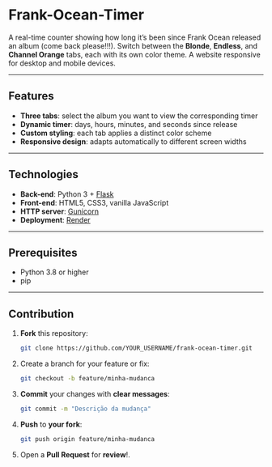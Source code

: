 # Frank-Ocean-Timer

A real-time counter showing how long it’s been since Frank Ocean released an album (come back please!!!). Switch between the **Blonde**, **Endless**, and **Channel Orange** tabs, each with its own color theme. A website responsive for desktop and mobile devices.

---

## Features

- **Three tabs**: select the album you want to view the corresponding timer  
- **Dynamic timer**: days, hours, minutes, and seconds since release  
- **Custom styling**: each tab applies a distinct color scheme  
- **Responsive design**: adapts automatically to different screen widths  

---

## Technologies

- **Back-end**: Python 3 + [Flask](https://flask.palletsprojects.com/)  
- **Front-end**: HTML5, CSS3, vanilla JavaScript  
- **HTTP server**: [Gunicorn](https://gunicorn.org/)  
- **Deployment**: [Render](https://render.com)

---

## Prerequisites

- Python 3.8 or higher  
- pip

---

## Contribution

1. **Fork** this repository:  
   ```bash
   git clone https://github.com/YOUR_USERNAME/frank-ocean-timer.git

2. Create a branch for your feature or fix: 
   ```bash
   git checkout -b feature/minha-mudanca
   ```
   
3. **Commit** your changes with **clear messages**:
   ```bash
   git commit -m "Descrição da mudança"
   ```

4. **Push** to **your fork**:
   ```bash
   git push origin feature/minha-mudanca
   ```

5. Open a **Pull Request** for **review**!.
